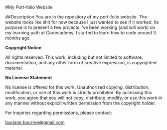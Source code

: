 #My Port-folio Website

##Description
You are in the repository of my port-folio website.
The website looks like shit for now because I just wanted to see if it worked.
Its purpose is to present a few projects I've been working (and will work) on my learning path at Codecademy.
I started to learn how to code around 3 months ago.

**Copyright Notice**

All rights reserved. This work, including but not limited to software, documentation, and any other form of creative expression, is copyrighted material. 

**No License Statement**

No license is offered for this work. Unauthorized copying, distribution, modification, or use of this work is strictly prohibited. By accessing this work, you agree that you will not copy, distribute, modify, or use this work in any manner without explicit written permission from the copyright holder.

For inquiries regarding permissions, please contact:

lauriane.bourree@gmail.com